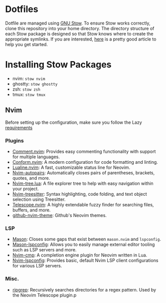 # Dotfiles
Dotfile are managed using [GNU Stow](https://www.gnu.org/software/stow/). 
To ensure Stow works correctly, clone this repository into your home directory. 
The directory structure of each Stow package is designed so that Stow knows where to 
create the appropriate symlinks. If you are interested, [here](https://www.jakewiesler.com/blog/managing-dotfiles) 
is a pretty good article to help you get started.

# Installing Stow Packages
- nvim: `stow nvim`
- ghostty: `stow ghostty`
- zsh: `stow zsh`
- tmux: `stow tmux`

## Nvim
Before setting up the configuration, make sure you follow the Lazy [requirements](https://lazy.folke.io/#%EF%B8%8F-requirements)

### Plugins
-   [Comment.nvim](https://github.com/numToStr/Comment.nvim): Provides easy commenting functionality with support for multiple languages.
-   [Conform.nvim](https://github.com/stevearc/conform.nvim): A modern configuration for code formatting and linting.
-   [Lualine.nvim](https://github.com/nvim-lualine/lualine.nvim): A fast, customizable status line for Neovim.
-   [Nvim-autopairs](https://github.com/windwp/nvim-autopairs): Automatically closes pairs of parentheses, brackets, quotes, and more.
-   [Nvim-tree.lua](https://github.com/nvim-tree/nvim-tree.lua): A file explorer tree to help with easy navigation within your project.
-   [Nvim-treesitter](https://github.com/nvim-treesitter/nvim-treesitter): Syntax highlighting, code folding, and text object selection using Treesitter.
-   [Telescope.nvim](https://github.com/nvim-telescope/telescope.nvim): A highly extendable fuzzy finder for searching files, buffers, and more.
-   [github-nvim-theme](https://github.com/projekt0n/github-nvim-theme): Github's Neovim themes. 

### LSP
-   [Mason](https://github.com/williamboman/mason-lspconfig.nvim): Closes some gaps that exist between `mason.nvim` and `lspconfig`.
-   [Mason-lspconfig](https://github.com/williamboman/mason.nvim): Allows you to easily manage external editor tooling such as LSP servers and more.
-   [Nvim-cmp](https://github.com/hrsh7th/nvim-cmp): A completion engine plugin for Neovim written in Lua.
-   [Nvim-lspconfig](https://github.com/neovim/nvim-lspconfig): Provides basic, default Nvim LSP client configurations for various LSP servers.

### Misc.
- [ripgrep](https://github.com/BurntSushi/ripgrep): Recursively searches directories for a regex pattern. Used by the Neovim Telescope plugin.p
